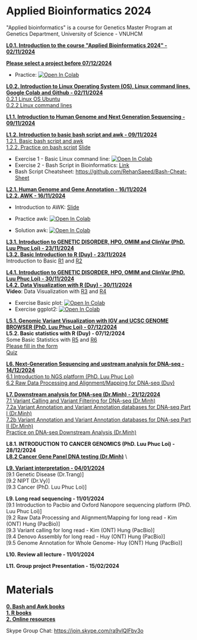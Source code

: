 # Applied Bioinformatics 2024
"Applied bioinformatics" is a course for Genetics Master Program at Genetics Department, University of Science - VNUHCM

[**L0.1. Introduction to the course "Applied Bioinformatics 2024" - 02/11/2024**](https://github.com/luuloi/AppliedBioinformatics2024/tree/main/Lecture_0) 

[**Please select a project before 07/12/2024**](https://docs.google.com/spreadsheets/d/1MHiN-w_7_oW_3a0fGodYMMDDndwRPq-i2bDen6qQrKw/edit?usp=sharing)
- Practice: [![Open In Colab](https://colab.research.google.com/assets/colab-badge.svg)](https://colab.research.google.com/drive/10uSGZdtSFFzrHnY9UPPGjimbJz8gBNyN#scrollTo=LUF-H26AWt9w)

[**L0.2. Introduction to Linux Operating System (OS), Linux command lines, Google Colab and Github - 02/11/2024**](https://github.com/luuloi/AppliedBioinformatics2023/tree/d19ed217da3a715642a1436a472c140ce288f975/Lecture1) \
   [0.2.1 Linux OS Ubuntu](https://www.youtube.com/watch?v=HHZExqr9RJ0&list=PLXtgXP89Tyn8zX7cQ9ryvk3AwP4JHxHXh) \
   [0.2.2 Linux command lines](https://www.youtube.com/watch?v=DD8o2Ihhd3s&list=PLXtgXP89Tyn8zX7cQ9ryvk3AwP4JHxHXh&index=3) 

[**L1.1. Introduction to Human Genome and Next Generation Sequencing  - 09/11/2024**](https://github.com/luuloi/AppliedBioinformatics2024/tree/main/Lecture_1) 

[**L1.2. Introduction to basic bash script and awk  - 09/11/2024**](https://github.com/luuloi/AppliedBioinformatics2023/tree/d19ed217da3a715642a1436a472c140ce288f975/Lecture1) \
   [1.2.1. Basic bash script and awk](https://www.youtube.com/watch?v=6c3F9zR3Oz0&list=PLXtgXP89Tyn8zX7cQ9ryvk3AwP4JHxHXh&index=4)\
   [1.2.2. Practice on bash script](https://www.youtube.com/watch?v=cE4YwB9giaI&list=PLXtgXP89Tyn8zX7cQ9ryvk3AwP4JHxHXh&index=5) 
   [Slide](./Lecture_1/Introduction_to_bash_scripting.pdf)
- Exercise 1 - Basic Linux command line: [![Open In Colab](https://colab.research.google.com/assets/colab-badge.svg)](https://colab.research.google.com/drive/1O1Q_WeGwO1igbOuhtoEWDkSAY4zLQg4A?usp=sharing)
- Exercise 2 - Bash Script in Bioinformatics: [Link](https://docs.google.com/presentation/d/1ei9ukTqA0wQEp4yiNVpB_sQpgeXA135KCPBbMJautTo/edit?usp=sharing)
- Bash Script Cheatsheet: https://github.com/RehanSaeed/Bash-Cheat-Sheet

[**L2.1. Human Genome and Gene Annotation  - 16/11/2024**](https://github.com/luuloi/AppliedBioinformatics2024/tree/main/Lecture_2)\
[**L2.2. AWK  - 16/11/2024**](https://github.com/luuloi/AppliedBioinformatics2024/tree/main/Lecture_2)

- Introduction to AWK: [Slide](./Lecture_2/AWK.pdf)

- Practice awk: [![Open In Colab](https://colab.research.google.com/assets/colab-badge.svg)](https://colab.research.google.com/drive/16blHi2_QpxCnF970EXhItW07tHJMEj73?authuser=0&pli=1#scrollTo=WEeT-l0MjSTr)
- Solution awk: [![Open In Colab](https://colab.research.google.com/assets/colab-badge.svg)](https://colab.research.google.com/drive/19G7NcwJTE19AREqKsyBY2dgV0tkHZ2Ow)

[**L3.1. Introduction to GENETIC DISORDER, HPO, OMIM and ClinVar <PartI> (PhD. Luu Phuc Loi) - 23/11/2024**](https://github.com/luuloi/AppliedBioinformatics2024/tree/main/Lecture_3)\
[**L3.2. Basic Introduction to R (Duy) - 23/11/2024**](https://github.com/luuloi/AppliedBioinformatics2024/blob/main/Lecture_3/R1_basic_R.pdf) \
Introduction to Basic [R1](https://www.youtube.com/watch?v=0T88PMzDyC8&list=PLXtgXP89Tyn8zX7cQ9ryvk3AwP4JHxHXh&index=5&pp=iAQB&fbclid=IwAR1yvmbv1vBaygnjIvkUa-3ytEpdHoKpm0QZv_LH6pBDOKwpsLGrVlw33ng) and [R2](https://www.youtube.com/watch?v=OexjRQDIwJA&list=PLXtgXP89Tyn8zX7cQ9ryvk3AwP4JHxHXh&index=8&t=1s)

[**L4.1. Introduction to GENETIC DISORDER, HPO, OMIM and ClinVar <PartII> (PhD. Luu Phuc Loi) - 30/11/2024**](https://github.com/luuloi/AppliedBioinformatics2024/blob/main/Lecture_4/Applied_Bioinformatics_2024Nov30.pdf)\
[**L4.2. Data Visualization with R (Duy) - 30/11/2024**](https://github.com/luuloi/AppliedBioinformatics2024/tree/main/Lecture_4) \
__Video__: Data Visualization with [R3](https://www.youtube.com/watch?v=UbLO2hKG_iQ&list=PLXtgXP89Tyn8zX7cQ9ryvk3AwP4JHxHXh&index=7) and [R4](https://www.youtube.com/watch?v=zkLsIb5MIPY&list=PLXtgXP89Tyn8zX7cQ9ryvk3AwP4JHxHXh&index=9)
- Exercise Basic plot: [![Open In Colab](https://colab.research.google.com/assets/colab-badge.svg)](https://colab.research.google.com/drive/1QExTOZkcvfi6qJ4D8g2fzYVsAtf-RfsI?usp=sharing)
- Exercise ggplot2: [![Open In Colab](https://colab.research.google.com/assets/colab-badge.svg)](https://colab.research.google.com/drive/1lnafEdirEpkHI3QReTw0M5B9rkw1Ub57?usp=sharing)

[**L5.1. Genomic Variant Visualization with IGV and UCSC GENOME BROWSER (PhD. Luu Phuc Loi) - 07/12/2024**](https://github.com/luuloi/AppliedBioinformatics2024/blob/main/Lecture_5/Applied_Bioinformatics_2024Dec07.pdf) \
**L5.2. Basic statistics with R (Duy) - 07/12/2024**\
Some Basic Statistics with [R5](https://www.youtube.com/watch?v=6TVYI9ub460&list=PLXtgXP89Tyn8zX7cQ9ryvk3AwP4JHxHXh&index=11) and [R6](https://www.youtube.com/watch?v=jnJ2GZDnM3A&list=PLXtgXP89Tyn8zX7cQ9ryvk3AwP4JHxHXh&index=10)\
[Please fill in the form](https://docs.google.com/spreadsheets/d/1Ivx9iK1FTmQ3u1MH_u3lIlocKhDEss4yE8fg1yz_xo0/edit?usp=sharing) \
[Quiz](https://docs.google.com/forms/d/e/1FAIpQLSeq_nzCg52Mls9536ORNgOpU35c4k-uxgY2rnDjdCEs6pdvfg/viewform)

[**L6. Next-Generation Sequencing and upstream analysis for DNA-seq - 14/12/2024**](https://github.com/luuloi/AppliedBioinformatics2023/tree/main/Lecture5) \
[6.1 Introduction to NGS platform (PhD. Luu Phuc Loi)](https://www.youtube.com/watch?v=nD568OBFQC0&list=PLXtgXP89Tyn92OdScNIYBUBI8DNCFCCN4&index=3) \
[6.2 Raw Data Processing and Alignment/Mapping for DNA-seq (Duy)](https://www.youtube.com/watch?v=ZqmkzgHgUuM&list=PLXtgXP89Tyn92OdScNIYBUBI8DNCFCCN4&index=4)

[**L7. Downstream analysis for DNA-seq (Dr.Minh) - 21/12/2024**](https://github.com/luuloi/AppliedBioinformatics2023/tree/main/Lecture6) \
[7.1 Variant Calling and Variant Filtering for DNA-seq (Dr.Minh)](https://www.youtube.com/watch?v=2-Fzd0yiv0M&list=PLXtgXP89Tyn92OdScNIYBUBI8DNCFCCN4&index=6) \
[7.2a Variant Annotation and Variant Annotation databases for DNA-seq Part I (Dr.Minh)](https://www.youtube.com/watch?v=Q7JWzrBJc48&list=PLXtgXP89Tyn92OdScNIYBUBI8DNCFCCN4&index=8) \
[7.2b Variant Annotation and Variant Annotation databases for DNA-seq Part II (Dr.Minh)](https://www.youtube.com/watch?v=JjFl_fP4t38&list=PLXtgXP89Tyn92OdScNIYBUBI8DNCFCCN4&index=9) \
[Practice on DNA-seq Downstream Analysis (Dr.Minh)](https://github.com/ducminhnguyenle/NGS3_Variant_Discovery.git) 

**L8.1. INTRODUCTION TO CANCER GENOMICS (PhD. Luu Phuc Loi) - 28/12/2024**\
[**L8.2 Cancer Gene Panel DNA testing (Dr.Minh)**](https://www.youtube.com/watch?v=eT4NXergQCg&list=PLXtgXP89Tyn92OdScNIYBUBI8DNCFCCN4&index=10) \

[**L9. Variant interpretation - 04/01/2024**](https://github.com/luuloi/AppliedBioinformatics2023/tree/main/Lecture5) \
[9.1 Genetic Disease (Dr.Trang)] \
[9.2 NIPT (Dr.Vy)] \
[9.3 Cancer (PhD. Luu Phuc Loi)]

**L9. Long read sequencing - 11/01/2024**\
[9.1 Introduction to Pacbio and Oxford Nanopore sequencing platform (PhD. Luu Phuc Loi)] \
[9.2 Raw Data Processing and Alignment/Mapping for long read - Kim (ONT) Hung (PacBio)] \
[9.3 Variant calling for long read - Kim (ONT) Hung (PacBio)]\
[9.4 Denovo Assembly for long read - Huy (ONT) Hung (PacBio)] \
[9.5 Genome Annotation for Whole Genome- Huy (ONT) Hung (PacBio)]

**L10. Review all lecture - 11/01/2024**

**L11. Group project Presentation - 15/02/2024**


# **Materials**
[**0. Bash and Awk books**](https://github.com/luuloi/AppliedBioinformatics2023/tree/43e5ce8a178e579497db221a33f1cd1daed26e73/Materials/book/bioinformatics_linux) \
[**1. R books**](https://github.com/luuloi/AppliedBioinformatics2023/tree/43e5ce8a178e579497db221a33f1cd1daed26e73/Materials/book/R) \
[**2. Online resources**](https://github.com/luuloi/AppliedBioinformatics2023/blob/43e5ce8a178e579497db221a33f1cd1daed26e73/Materials/README.md)

Skype Group Chat: https://join.skype.com/ra9vlQlFbv3o
